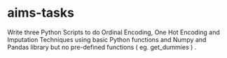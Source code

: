 # aims-tasks
Write three Python Scripts to do Ordinal Encoding, One Hot Encoding and Imputation Techniques using basic Python functions and Numpy and Pandas library but no pre-defined functions ( eg. get_dummies ) . 
